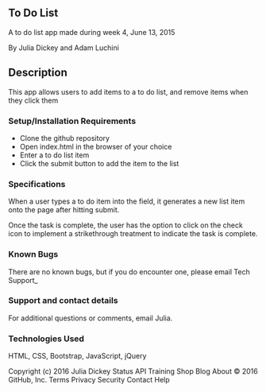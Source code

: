 ## To Do List
A to do list app made during week 4, June 13, 2015

By Julia Dickey and Adam Luchini

## Description

This app allows users to add items to a to do list, and remove items when they click them

### Setup/Installation Requirements

* Clone the github repository
* Open index.html in the browser of your choice
* Enter a to do list item
* Click the submit button to add the item to the list

### Specifications

When a user types a to do item into the field, it generates a new list item onto the page after hitting submit.

Once the task is complete, the user has the option to click on the check icon to implement a strikethrough treatment to indicate the task is complete.

### Known Bugs

There are no known bugs, but if you do encounter one, please email Tech Support_

### Support and contact details

For additional questions or comments, email Julia.

### Technologies Used

HTML, CSS, Bootstrap, JavaScript, jQuery

Copyright (c) 2016 Julia Dickey
Status API Training Shop Blog About
© 2016 GitHub, Inc. Terms Privacy Security Contact Help
